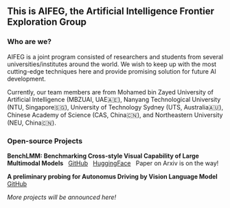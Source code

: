 ## This is AIFEG, the Artificial Intelligence Frontier Exploration Group

### Who are we?

AIFEG is a joint program consisted of researchers and students from several universities/institutes around the world. We wish to keep up with the most cutting-edge techniques here and provide promising solution for future AI development.

Currently, our team members are from Mohamed bin Zayed University of Artificial Intelligence (MBZUAI, UAE🇦🇪), Nanyang Technological University (NTU, Singapore🇸🇬), University of Technology Sydney (UTS, Australia🇦🇺), Chinese Academy of Science (CAS, China🇨🇳), and Northeastern University (NEU, China🇨🇳).

### Open-source Projects
**BenchLMM: Benchmarking Cross-style Visual Capability of Large Multimodal Models** &nbsp; [GitHub](https://github.com/AIFEG/BenchGPT) &nbsp; [HuggingFace](https://huggingface.co/datasets/AIFEG/BenchGPT) &nbsp; Paper on Arxiv is on the way!

**A preliminary probing for Autonomus Driving by Vision Language Model** &nbsp; [GitHub](https://github.com/AIFEG/LLM_AD)

*More projects will be announced here!*

<!--

**Here are some ideas to get you started:**

🙋‍♀️ A short introduction - what is your organization all about?
🌈 Contribution guidelines - how can the community get involved?
👩‍💻 Useful resources - where can the community find your docs? Is there anything else the community should know?
🍿 Fun facts - what does your team eat for breakfast?
🧙 Remember, you can do mighty things with the power of [Markdown](https://docs.github.com/github/writing-on-github/getting-started-with-writing-and-formatting-on-github/basic-writing-and-formatting-syntax)
-->
